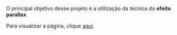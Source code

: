 O principal objetivo desse projeto é a utilização da técnica do <strong>efeito parallax</strong>.

Para visualizar a página, clique <a href="https://lalaricas.github.io/projeto-cordel">aqui</a>.

